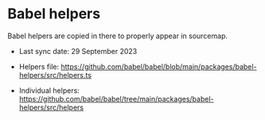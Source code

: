 # Babel helpers

Babel helpers are copied in there to properly appear in sourcemap.

- Last sync date: 29 September 2023

- Helpers file: https://github.com/babel/babel/blob/main/packages/babel-helpers/src/helpers.ts
- Individual helpers: https://github.com/babel/babel/tree/main/packages/babel-helpers/src/helpers
